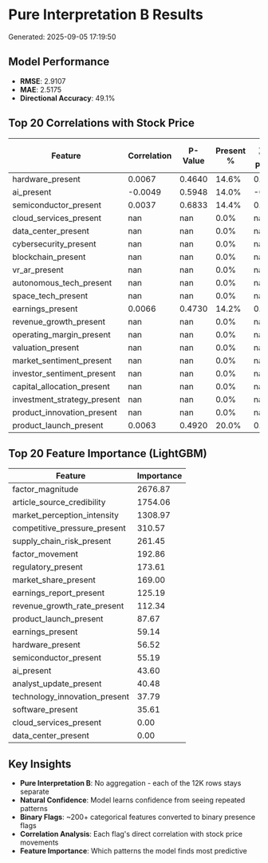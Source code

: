 # Pure Interpretation B Results

Generated: 2025-09-05 17:19:50

## Model Performance
- **RMSE**: 2.9107
- **MAE**: 2.5175
- **Directional Accuracy**: 49.1%

## Top 20 Correlations with Stock Price
| Feature | Correlation | P-Value | Present % | Alpha When Present | Alpha Difference |
|---------|-------------|---------|-----------|-------------------|------------------|
| hardware_present | 0.0067 | 0.4640 | 14.6% | 0.0254 | 0.0548 |
| ai_present | -0.0049 | 0.5948 | 14.0% | -0.0562 | -0.0404 |
| semiconductor_present | 0.0037 | 0.6833 | 14.4% | 0.0048 | 0.0307 |
| cloud_services_present | nan | nan | 0.0% | nan | nan |
| data_center_present | nan | nan | 0.0% | nan | nan |
| cybersecurity_present | nan | nan | 0.0% | nan | nan |
| blockchain_present | nan | nan | 0.0% | nan | nan |
| vr_ar_present | nan | nan | 0.0% | nan | nan |
| autonomous_tech_present | nan | nan | 0.0% | nan | nan |
| space_tech_present | nan | nan | 0.0% | nan | nan |
| earnings_present | 0.0066 | 0.4730 | 14.2% | 0.0250 | 0.0542 |
| revenue_growth_present | nan | nan | 0.0% | nan | nan |
| operating_margin_present | nan | nan | 0.0% | nan | nan |
| valuation_present | nan | nan | 0.0% | nan | nan |
| market_sentiment_present | nan | nan | 0.0% | nan | nan |
| investor_sentiment_present | nan | nan | 0.0% | nan | nan |
| capital_allocation_present | nan | nan | 0.0% | nan | nan |
| investment_strategy_present | nan | nan | 0.0% | nan | nan |
| product_innovation_present | nan | nan | 0.0% | nan | nan |
| product_launch_present | 0.0063 | 0.4920 | 20.0% | 0.0149 | 0.0454 |

## Top 20 Feature Importance (LightGBM)
| Feature | Importance |
|---------|------------|
| factor_magnitude | 2676.87 |
| article_source_credibility | 1754.06 |
| market_perception_intensity | 1308.97 |
| competitive_pressure_present | 310.57 |
| supply_chain_risk_present | 261.45 |
| factor_movement | 192.86 |
| regulatory_present | 173.61 |
| market_share_present | 169.00 |
| earnings_report_present | 125.19 |
| revenue_growth_rate_present | 112.34 |
| product_launch_present | 87.67 |
| earnings_present | 59.14 |
| hardware_present | 56.52 |
| semiconductor_present | 55.19 |
| ai_present | 43.60 |
| analyst_update_present | 40.48 |
| technology_innovation_present | 37.79 |
| software_present | 35.61 |
| cloud_services_present | 0.00 |
| data_center_present | 0.00 |

## Key Insights
- **Pure Interpretation B**: No aggregation - each of the 12K rows stays separate
- **Natural Confidence**: Model learns confidence from seeing repeated patterns
- **Binary Flags**: ~200+ categorical features converted to binary presence flags
- **Correlation Analysis**: Each flag's direct correlation with stock price movements
- **Feature Importance**: Which patterns the model finds most predictive
